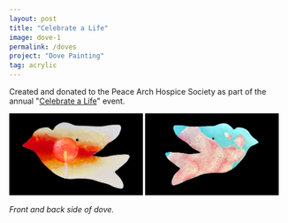 ```yaml
---
layout: post
title: "Celebrate a Life"
image: dove-1
permalink: /doves
project: "Dove Painting"
tag: acrylic
---
```


Created and donated to the Peace Arch Hospice Society as part of the annual "[Celebrate a Life](https://www.peacearchhospice.org/semiahmoo-shopping-centre/)" event.

<img width="48%" src="/assets/images/works/dove-1.png" />
<img width="48%" src="/assets/images/doves/dove-2.png" />

_Front and back side of dove._
